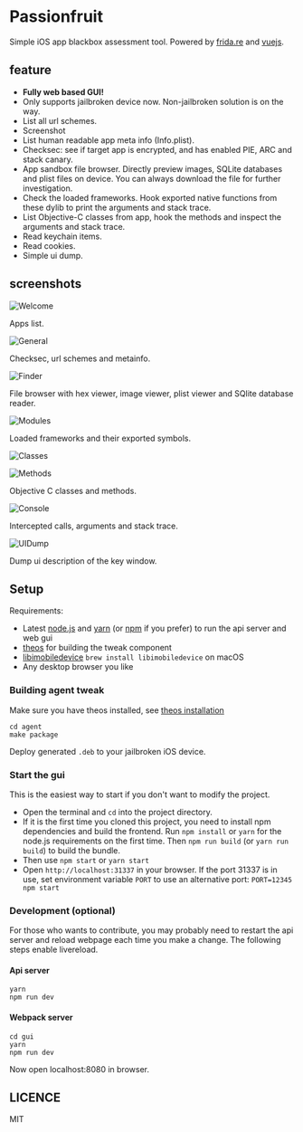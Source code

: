 # Passionfruit

Simple iOS app blackbox assessment tool. Powered by [frida.re](https://www.frida.re) and [vuejs](https://www.vuejs.org).

## feature

* **Fully web based GUI!**
* Only supports jailbroken device now. Non-jailbroken solution is on the way.
* List all url schemes.
* Screenshot
* List human readable app meta info (Info.plist).
* Checksec: see if target app is encrypted, and has enabled PIE, ARC and stack canary.
* App sandbox file browser. Directly preview images, SQLite databases and plist files on device. You can always download the file for further investigation.
* Check the loaded frameworks. Hook exported native functions from these dylib to print the arguments and stack trace.
* List Objective-C classes from app, hook the methods and inspect the arguments and stack trace.
* Read keychain items.
* Read cookies.
* Simple ui dump.

## screenshots

![Welcome](screenshot/home.png)

Apps list.

![General](screenshot/metainfo.png)

Checksec, url schemes and metainfo.

![Finder](screenshot/finder.png)

File browser with hex viewer, image viewer, plist viewer and SQlite database reader.

![Modules](screenshot/modules.png)

Loaded frameworks and their exported symbols.

![Classes](screenshot/classes.png)

![Methods](screenshot/methods.png)

Objective C classes and methods.

![Console](screenshot/console.png)

Intercepted calls, arguments and stack trace.

![UIDump](screenshot/uidump.png)

Dump ui description of the key window.

## Setup

Requirements:

* Latest [node.js](https://nodejs.org/) and [yarn](https://yarnpkg.com/) (or [npm](https://www.npmjs.com) if you prefer) to run the api server and web gui
* [theos](https://github.com/theos/theos) for building the tweak component
* [libimobiledevice](https://github.com/libimobiledevice/libimobiledevice) `brew install libimobiledevice` on macOS
* Any desktop browser you like

### Building agent tweak

Make sure you have theos installed, see [theos installation](https://github.com/theos/theos/wiki/Installation)

```shell
cd agent
make package
```

Deploy generated `.deb` to your jailbroken iOS device.

### Start the gui

This is the easiest way to start if you don't want to modify the project.

* Open the terminal and `cd` into the project directory.
* If it is the first time you cloned this project, you need to install npm dependencies and build the frontend. Run `npm install` or `yarn` for the node.js requirements on the first time. Then `npm run build` (or `yarn run build`) to build the bundle.
* Then use `npm start` or `yarn start`
* Open `http://localhost:31337` in your browser. If the port 31337 is in use, set environment variable `PORT` to use an alternative port: `PORT=12345 npm start`

### Development (optional)

For those who wants to contribute, you may probably need to restart the api server and reload webpage  each time you make a change. The following steps enable livereload.

#### Api server

```shell
yarn
npm run dev
```

#### Webpack server

```shell
cd gui
yarn
npm run dev
```

Now open localhost:8080 in browser.

## LICENCE

MIT
